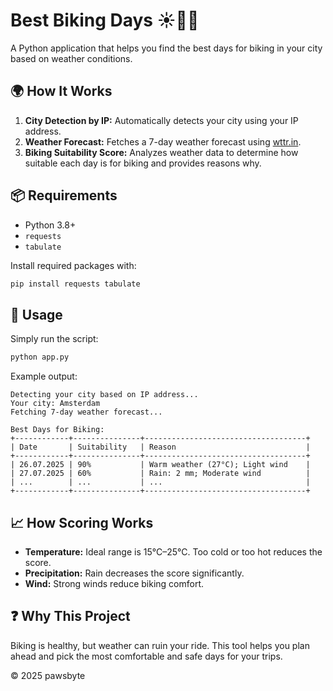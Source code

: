 # Best Biking Days ☀️🚴‍♂️

A Python application that helps you find the best days for biking in your city based on weather conditions.

## 🌍 How It Works

1. **City Detection by IP:** Automatically detects your city using your IP address.
2. **Weather Forecast:** Fetches a 7-day weather forecast using [wttr.in](https://wttr.in).
3. **Biking Suitability Score:** Analyzes weather data to determine how suitable each day is for biking and provides reasons why.

## 📦 Requirements

- Python 3.8+
- `requests`
- `tabulate`

Install required packages with:

```bash
pip install requests tabulate
```

## 🚀 Usage

Simply run the script:

```bash
python app.py
```

Example output:

```
Detecting your city based on IP address...
Your city: Amsterdam
Fetching 7-day weather forecast...

Best Days for Biking:
+------------+---------------+------------------------------------+
| Date       | Suitability   | Reason                             |
+------------+---------------+------------------------------------+
| 26.07.2025 | 90%           | Warm weather (27°C); Light wind    |
| 27.07.2025 | 60%           | Rain: 2 mm; Moderate wind          |
| ...        | ...           | ...                                |
+------------+---------------+------------------------------------+
```

## 📈 How Scoring Works

- **Temperature:** Ideal range is 15°C–25°C. Too cold or too hot reduces the score.
- **Precipitation:** Rain decreases the score significantly.
- **Wind:** Strong winds reduce biking comfort.

## ❓ Why This Project

Biking is healthy, but weather can ruin your ride. This tool helps you plan ahead and pick the most comfortable and safe days for your trips.

© 2025 pawsbyte
